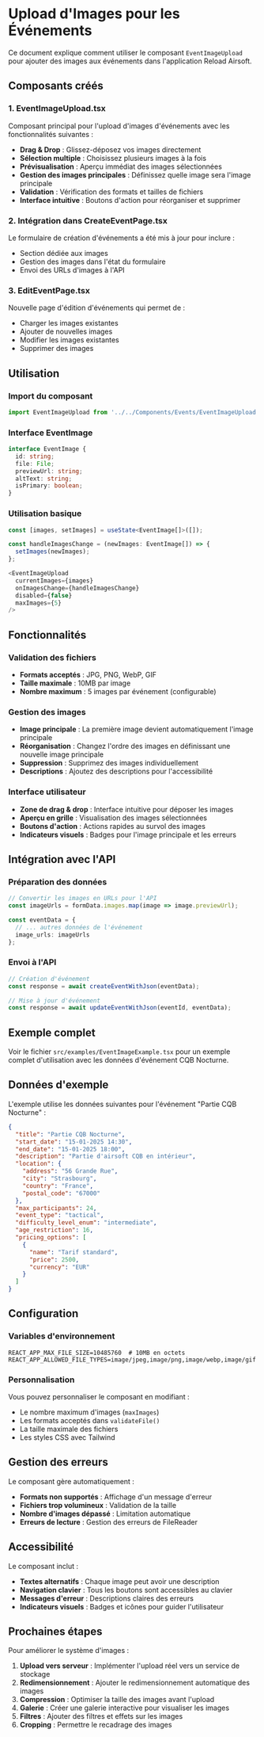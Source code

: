 # Upload d'Images pour les Événements

Ce document explique comment utiliser le composant `EventImageUpload` pour ajouter des images aux événements dans l'application Reload Airsoft.

## Composants créés

### 1. EventImageUpload.tsx
Composant principal pour l'upload d'images d'événements avec les fonctionnalités suivantes :

- **Drag & Drop** : Glissez-déposez vos images directement
- **Sélection multiple** : Choisissez plusieurs images à la fois
- **Prévisualisation** : Aperçu immédiat des images sélectionnées
- **Gestion des images principales** : Définissez quelle image sera l'image principale
- **Validation** : Vérification des formats et tailles de fichiers
- **Interface intuitive** : Boutons d'action pour réorganiser et supprimer

### 2. Intégration dans CreateEventPage.tsx
Le formulaire de création d'événements a été mis à jour pour inclure :
- Section dédiée aux images
- Gestion des images dans l'état du formulaire
- Envoi des URLs d'images à l'API

### 3. EditEventPage.tsx
Nouvelle page d'édition d'événements qui permet de :
- Charger les images existantes
- Ajouter de nouvelles images
- Modifier les images existantes
- Supprimer des images

## Utilisation

### Import du composant
```typescript
import EventImageUpload from '../../Components/Events/EventImageUpload';
```

### Interface EventImage
```typescript
interface EventImage {
  id: string;
  file: File;
  previewUrl: string;
  altText: string;
  isPrimary: boolean;
}
```

### Utilisation basique
```typescript
const [images, setImages] = useState<EventImage[]>([]);

const handleImagesChange = (newImages: EventImage[]) => {
  setImages(newImages);
};

<EventImageUpload
  currentImages={images}
  onImagesChange={handleImagesChange}
  disabled={false}
  maxImages={5}
/>
```

## Fonctionnalités

### Validation des fichiers
- **Formats acceptés** : JPG, PNG, WebP, GIF
- **Taille maximale** : 10MB par image
- **Nombre maximum** : 5 images par événement (configurable)

### Gestion des images
- **Image principale** : La première image devient automatiquement l'image principale
- **Réorganisation** : Changez l'ordre des images en définissant une nouvelle image principale
- **Suppression** : Supprimez des images individuellement
- **Descriptions** : Ajoutez des descriptions pour l'accessibilité

### Interface utilisateur
- **Zone de drag & drop** : Interface intuitive pour déposer les images
- **Aperçu en grille** : Visualisation des images sélectionnées
- **Boutons d'action** : Actions rapides au survol des images
- **Indicateurs visuels** : Badges pour l'image principale et les erreurs

## Intégration avec l'API

### Préparation des données
```typescript
// Convertir les images en URLs pour l'API
const imageUrls = formData.images.map(image => image.previewUrl);

const eventData = {
  // ... autres données de l'événement
  image_urls: imageUrls
};
```

### Envoi à l'API
```typescript
// Création d'événement
const response = await createEventWithJson(eventData);

// Mise à jour d'événement
const response = await updateEventWithJson(eventId, eventData);
```

## Exemple complet

Voir le fichier `src/examples/EventImageExample.tsx` pour un exemple complet d'utilisation avec les données d'événement CQB Nocturne.

## Données d'exemple

L'exemple utilise les données suivantes pour l'événement "Partie CQB Nocturne" :

```json
{
  "title": "Partie CQB Nocturne",
  "start_date": "15-01-2025 14:30",
  "end_date": "15-01-2025 18:00",
  "description": "Partie d'airsoft CQB en intérieur",
  "location": {
    "address": "56 Grande Rue",
    "city": "Strasbourg",
    "country": "France",
    "postal_code": "67000"
  },
  "max_participants": 24,
  "event_type": "tactical",
  "difficulty_level_enum": "intermediate",
  "age_restriction": 16,
  "pricing_options": [
    {
      "name": "Tarif standard",
      "price": 2500,
      "currency": "EUR"
    }
  ]
}
```

## Configuration

### Variables d'environnement
```env
REACT_APP_MAX_FILE_SIZE=10485760  # 10MB en octets
REACT_APP_ALLOWED_FILE_TYPES=image/jpeg,image/png,image/webp,image/gif
```

### Personnalisation
Vous pouvez personnaliser le composant en modifiant :
- Le nombre maximum d'images (`maxImages`)
- Les formats acceptés dans `validateFile()`
- La taille maximale des fichiers
- Les styles CSS avec Tailwind

## Gestion des erreurs

Le composant gère automatiquement :
- **Formats non supportés** : Affichage d'un message d'erreur
- **Fichiers trop volumineux** : Validation de la taille
- **Nombre d'images dépassé** : Limitation automatique
- **Erreurs de lecture** : Gestion des erreurs de FileReader

## Accessibilité

Le composant inclut :
- **Textes alternatifs** : Chaque image peut avoir une description
- **Navigation clavier** : Tous les boutons sont accessibles au clavier
- **Messages d'erreur** : Descriptions claires des erreurs
- **Indicateurs visuels** : Badges et icônes pour guider l'utilisateur

## Prochaines étapes

Pour améliorer le système d'images :

1. **Upload vers serveur** : Implémenter l'upload réel vers un service de stockage
2. **Redimensionnement** : Ajouter le redimensionnement automatique des images
3. **Compression** : Optimiser la taille des images avant l'upload
4. **Galerie** : Créer une galerie interactive pour visualiser les images
5. **Filtres** : Ajouter des filtres et effets sur les images
6. **Cropping** : Permettre le recadrage des images 